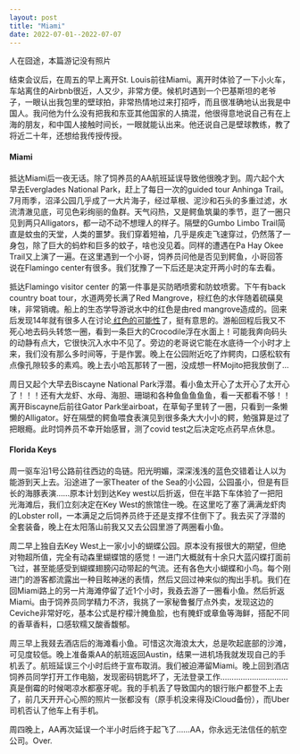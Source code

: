 ```yaml
---
layout: post
title: "Miami"
date: 2022-07-01--2022-07-07
---
```


<div class="post">
<p>人在囧途，本篇游记没有照片</p>

<p>结束会议后，在周五的早上离开St. Louis前往Miami。离开时体验了一下小火车，车站离住的Airbnb很近，人又少，非常方便。候机时遇到一个巴基斯坦的老爷子，一眼认出我包里的壁球拍，非常热情地过来打招呼，而且很准确地认出我是中国人。我问他为什么没有把我和东亚其他国家的人搞混，他很得意地说自己有在上海的朋友，和中国人接触时间长，一眼就能认出来。他还说自己是壁球教练，教了将近二十年，还想给我传授传授。</p>

<h4>Miami</h4>
<p>抵达Miami后一夜无话。除了饲养员的AA航班延误导致他很晚才到。周六起个大早去Everglades National Park，赶上了每日一次的guided tour Anhinga Trail。7月雨季，沼泽公园几乎成了一大片海子，经过草根、泥沙和石头的多重过滤，水流清澈见底，可见色彩绚丽的鱼群。天气闷热，又是鳄鱼筑巢的季节，逛了一圈只见到两只Alligators，都一动不动不想理人的样子。隔壁的Gumbo Limbo Trail简直是蚊虫的天堂，人类的噩梦。我们穿着短袖，几乎是疾走飞速穿过，仍然落了一身包，除了巨大的蚂蚱和巨多的蚊子，啥也没见着。同样的遭遇在Pa Hay Okee Trail又上演了一遍。在这里遇到一个小哥，饲养员问他是否见到鳄鱼，小哥回答说在Flamingo center有很多。我们犹豫了一下后还是决定开两小时的车去看。</p>
<p>抵达Flamingo visitor center 的第一件事是买防晒喷雾和防蚊喷雾。下午有back country boat tour，水道两旁长满了Red Mangrove，棕红色的水伴随着硫磺臭味，非常销魂。船上的生态学导游说水中的红色是由red mangrove造成的。回来后发现14年就有很多人在讨论<a href="https://www.researchgate.net/post/Amazing-red-water-in-a-mangrove-swamp-Have-you-ever-seen-this-before-What-hypothesis-can-explain-such-a-phenomenon"> 红色的可能性</a>了，挺有意思的。游船回程后我又不死心地去码头转悠一圈，看到一条巨大的Crocodile浮在水面上！可能我奔向码头的动静有点大，它很快沉入水中不见了。旁边的老哥说它能在水底待一个小时才上来，我们没有那么多时间等，于是作罢。晚上在公园附近吃了炸鳄肉，口感松软有点像孔隙较多的素鸡。晚上去小哈瓦那转了一圈，没成想一杯Mojito把我放倒了… </p>
<p>周日又起个大早去Biscayne National Park浮潜。看小鱼太开心了太开心了太开心了！！！还有大龙虾、水母、海胆、珊瑚和各种鱼鱼鱼鱼鱼，看一天都看不够！！离开Biscayne后前往Gator Park坐airboat，在草甸子里转了一圈，只看到一条懒懒的Alligator。好在隔壁的鳄鱼喂食表演见到很多条大大小小的鳄，勉强算是过了把眼瘾。此时饲养员不幸开始感冒，测了covid test之后决定吃点药早点休息。</p>

<h4>Florida Keys</h4>
<p>周一驱车沿1号公路前往西边的岛链。阳光明媚，深深浅浅的蓝色交错着让人以为能游到天上去。沿途进了一家Theater of the Sea的小公园，公园虽小，但是有巨长的海豚表演……原本计划到达Key west以后折返，但在半路下车体验了一把阳光海滩后，我们立刻决定在Key West的旅馆住一晚。在这里吃了塞了满满龙虾肉的Lobster roll，一本满足之后饲养员终于还是支撑不住倒下了。我去买了浮潜的全套装备，晚上在太阳落山前我又又去公园里游了两圈看小鱼。</p>
<p>周二早上独自去Key West上一家小小的蝴蝶公园。原本没有报很大的期望，但绝对物超所值，完全有动森里蝴蝶馆的感觉！一进门大概就有十余只大蓝闪蝶打面前飞过，甚至能感受到蝴蝶翅膀闪动带起的气流。还有各色大小蝴蝶和小鸟。每个刚进门的游客都流露出一种目眩神迷的表情，然后又回过神来似的掏出手机。我们在回Miami路上的另一片海滩停留了近1个小时，我叒去游了一圈看小鱼。然后折返Miami。由于饲养员同学精力不济，我挑了一家秘鲁餐厅点外卖，发现这边的Ceviche非常好吃，基本公式是柠檬汁腌鱼脍，也有腌虾或章鱼等海鲜，搭配不同的香草香料，口感软糯又酸香馥郁。</p>
<p>周三早上我叕去酒店后的海滩看小鱼。可惜这次海浪太大，总是吹起底部的沙滩，可见度较低。晚上准备乘AA的航班返回Austin，结果一进机场我就发现自己的手机丢了。航班延误三个小时后终于宣布取消。我们被迫滞留Miami。晚上回到酒店饲养员同学打开工作电脑，发现密码钥匙坏了，无法登录工作…………………………真是倒霉的时候喝凉水都塞牙呢。我的手机丢了导致国内的银行账户都登不上去了，前几天开开心心照的照片一张都没有（原手机没来得及iCloud备份），而Uber司机否认了他车上有手机。</p>
<p>周四晚上，AA再次延误一个半小时后终于起飞了……AA，你永远无法信任的航空公司。Over.</p>
